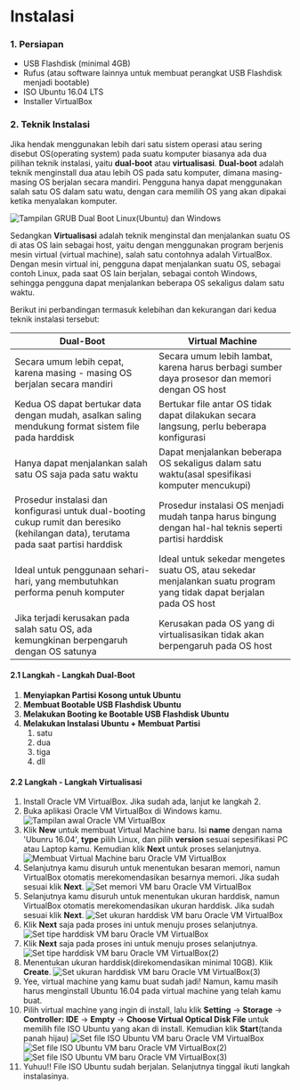# Instalasi

### 1. Persiapan
- USB Flashdisk (minimal 4GB)
- Rufus (atau software lainnya untuk membuat perangkat USB Flashdisk menjadi bootable)
- ISO Ubuntu 16.04 LTS
- Installer VirtualBox

### 2. Teknik Instalasi
Jika hendak menggunakan lebih dari satu sistem operasi atau sering disebut OS(operating system) pada suatu komputer biasanya ada dua pilihan teknik instalasi, yaitu **dual-boot** atau **virtualisasi**.
**Dual-boot** adalah teknik menginstall dua atau lebih OS pada satu komputer, dimana masing-masing OS berjalan secara mandiri. Pengguna hanya dapat menggunakan salah satu OS dalam satu watu, dengan cara memilih OS yang akan dipakai ketika menyalakan komputer.

![Tampilan GRUB Dual Boot Linux(Ubuntu) dan Windows](img/tampilan_grub_dual_boot.png "Tampilan GRUB Dual Boot Linux(Ubuntu) dan Windows")

Sedangkan **Virtualisasi** adalah teknik menginstal dan menjalankan suatu OS di atas OS lain sebagai host, yaitu dengan menggunakan program berjenis mesin virtual (virtual machine), salah satu contohnya adalah VirtualBox. Dengan mesin virtual ini, pengguna dapat menjalankan suatu OS, sebagai contoh Linux, pada saat OS lain berjalan, sebagai contoh Windows, sehingga pengguna dapat menjalankan beberapa OS sekaligus dalam satu waktu.

Berikut ini perbandingan termasuk kelebihan dan kekurangan dari kedua teknik instalasi tersebut:

|Dual-Boot|Virtual Machine|
|---|---|
|Secara umum lebih cepat, karena masing - masing OS berjalan secara mandiri|Secara umum lebih lambat, karena harus berbagi sumber daya prosesor dan memori dengan OS host|
|Kedua OS dapat bertukar data dengan mudah, asalkan saling mendukung format sistem file pada harddisk|Bertukar file antar OS tidak dapat dilakukan secara langsung, perlu beberapa konfigurasi|
|Hanya dapat menjalankan salah satu OS saja pada satu waktu|Dapat menjalankan beberapa OS sekaligus dalam satu waktu(asal spesifikasi komputer mencukupi)|
|Prosedur instalasi dan konfigurasi untuk dual-booting cukup rumit dan beresiko (kehilangan data), terutama pada saat partisi harddisk|Prosedur instalasi OS menjadi mudah tanpa harus bingung dengan hal-hal teknis seperti partisi harddisk|
|Ideal untuk penggunaan sehari-hari, yang membutuhkan performa penuh komputer|Ideal untuk sekedar mengetes suatu OS, atau sekedar menjalankan suatu program yang tidak dapat berjalan pada OS host|
|Jika terjadi kerusakan pada salah satu OS, ada kemungkinan berpengaruh dengan OS satunya|Kerusakan pada OS yang di virtualisasikan tidak akan berpengaruh pada OS host|

#### 2.1 Langkah - Langkah Dual-Boot
1. **Menyiapkan Partisi Kosong untuk Ubuntu**
2. **Membuat Bootable USB Flashdisk Ubuntu**
3. **Melakukan Booting ke Bootable USB Flashdisk Ubuntu**
4. **Melakukan Instalasi Ubuntu + Membuat Partisi**
    1. satu
    2. dua
    3. tiga
    4. dll

#### 2.2 Langkah - Langkah Virtualisasi
1. Install Oracle VM VirtualBox. Jika sudah ada, lanjut ke langkah 2.
2. Buka aplikasi Oracle VM VirtualBox di Windows kamu.
![Tampilan awal Oracle VM VirtualBox](img/vb_home.png "Tampilan awal Oracle VM VirtualBox")
3. Klik **New** untuk membuat Virtual Machine baru. Isi **name** dengan nama 'Ubunru 16.04', **type** pilih Linux, dan pilih **version** sesuai sepesifikasi PC atau Laptop kamu. Kemudian klik **Next** untuk proses selanjutnya.
![Membuat Virtual Machine baru Oracle VM VirtualBox](img/vb_buat_vm_baru.png "Membuat Virtual Machine baru Oracle VM VirtualBox")
4. Selanjutnya kamu disuruh untuk menentukan besaran memori, namun VirtualBox otomatis merekomendasikan besarnya memori. Jika sudah sesuai klik **Next**.
![Set memori VM baru Oracle VM VirtualBox](img/vb_set_memori.png "Set memori VM baru Oracle VM VirtualBox")
5. Selanjutnya kamu disuruh untuk menentukan ukuran harddisk, namun VirtualBox otomatis merekomendasikan ukuran harddisk. Jika sudah sesuai klik **Next**.
![Set ukuran harddisk VM baru Oracle VM VirtualBox](img/vb_set_disk.png "Set ukuran harddisk VM baru Oracle VM VirtualBox")
6. Klik **Next** saja pada proses ini untuk menuju proses selanjutnya.
![Set tipe harddisk VM baru Oracle VM VirtualBox](img/vb_set_disk_type.png "Set tipe harddisk VM baru Oracle VM VirtualBox")
7. Klik **Next** saja pada proses ini untuk menuju proses selanjutnya.
![Set tipe harddisk VM baru Oracle VM VirtualBox(2)](img/vb_set_disk_type2.png "Set tipe harddisk VM baru Oracle VM VirtualBox(2)")
8. Menentukan ukuran harddisk(direkomendasikan minimal 10GB). Klik **Create**.
![Set ukuran harddisk VM baru Oracle VM VirtualBox(3)](img/vb_set_disk_size.png "Set ukuran harddisk VM baru Oracle VM VirtualBox(3)")
9. Yee, virtual machine yang kamu buat sudah jadi! Namun, kamu masih harus menginstall Ubuntu 16.04 pada virtual machine yang telah kamu buat.
10. Pilih virtual machine yang ingin di install, lalu klik **Setting** -> **Storage** -> **Controller: IDE** -> **Empty** -> **Choose Virtual Optical Disk File** untuk memilih file ISO Ubuntu yang akan di install. Kemudian klik **Start**(tanda panah hijau)
![Set file ISO Ubuntu VM baru Oracle VM VirtualBox](img/vb_set_iso.png "Set file ISO Ubuntu VM baru Oracle VM VirtualBox")
![Set file ISO Ubuntu VM baru Oracle VM VirtualBox(2)](img/vb_get_iso_file.png "Set file ISO Ubuntu VM baru Oracle VM VirtualBox(2)")
![Set file ISO Ubuntu VM baru Oracle VM VirtualBox(3)](img/vb_vm_jadi.png "Set file ISO Ubuntu VM baru Oracle VM VirtualBox(3)")
11. Yuhuu!! File ISO Ubuntu sudah berjalan. Selanjutnya tinggal ikuti langkah instalasinya.
